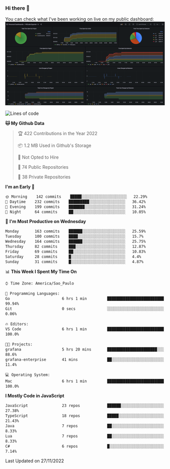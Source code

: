 ### Hi there 👋

<!--
**guicaulada/guicaulada** is a ✨ _special_ ✨ repository because its `README.md` (this file) appears on your GitHub profile.

Here are some ideas to get you started:

- 🔭 I’m currently working on ...
- 🌱 I’m currently learning ...
- 👯 I’m looking to collaborate on ...
- 🤔 I’m looking for help with ...
- 💬 Ask me about ...
- 📫 How to reach me: ...
- 😄 Pronouns: ...
- ⚡ Fun fact: ...
-->

You can check what I've been working on live on my public dashboard:
[![Grafana dashboard](./img/dashboard.png)](https://guicaulada.grafana.net/public-dashboards/e00f2ad838544b02826e8c075c05df45?orgId=1&refresh=30s)

<!--START_SECTION:waka-->
![Lines of code](https://img.shields.io/badge/From%20Hello%20World%20I%27ve%20Written-2.6%20million%20lines%20of%20code-blue)

**🐱 My Github Data** 

> 🏆 422 Contributions in the Year 2022
 > 
> 📦 1.2 MB Used in Github's Storage 
 > 
> 🚫 Not Opted to Hire
 > 
> 📜 74 Public Repositories 
 > 
> 🔑 38 Private Repositories  
 > 
**I'm an Early 🐤** 

```text
🌞 Morning    142 commits    █████░░░░░░░░░░░░░░░░░░░░   22.29% 
🌆 Daytime    232 commits    █████████░░░░░░░░░░░░░░░░   36.42% 
🌃 Evening    199 commits    ███████░░░░░░░░░░░░░░░░░░   31.24% 
🌙 Night      64 commits     ██░░░░░░░░░░░░░░░░░░░░░░░   10.05%

```
📅 **I'm Most Productive on Wednesday** 

```text
Monday       163 commits    ██████░░░░░░░░░░░░░░░░░░░   25.59% 
Tuesday      100 commits    ████░░░░░░░░░░░░░░░░░░░░░   15.7% 
Wednesday    164 commits    ██████░░░░░░░░░░░░░░░░░░░   25.75% 
Thursday     82 commits     ███░░░░░░░░░░░░░░░░░░░░░░   12.87% 
Friday       69 commits     ██░░░░░░░░░░░░░░░░░░░░░░░   10.83% 
Saturday     28 commits     █░░░░░░░░░░░░░░░░░░░░░░░░   4.4% 
Sunday       31 commits     █░░░░░░░░░░░░░░░░░░░░░░░░   4.87%

```


📊 **This Week I Spent My Time On** 

```text
⌚︎ Time Zone: America/Sao_Paulo

💬 Programming Languages: 
Go                       6 hrs 1 min         █████████████████████████   99.94% 
Git                      0 secs              ░░░░░░░░░░░░░░░░░░░░░░░░░   0.06%

🔥 Editors: 
VS Code                  6 hrs 1 min         █████████████████████████   100.0%

🐱‍💻 Projects: 
grafana                  5 hrs 20 mins       ██████████████████████░░░   88.6% 
grafana-enterprise       41 mins             ██░░░░░░░░░░░░░░░░░░░░░░░   11.4%

💻 Operating System: 
Mac                      6 hrs 1 min         █████████████████████████   100.0%

```

**I Mostly Code in JavaScript** 

```text
JavaScript               23 repos            ██████░░░░░░░░░░░░░░░░░░░   27.38% 
TypeScript               18 repos            █████░░░░░░░░░░░░░░░░░░░░   21.43% 
Java                     7 repos             ██░░░░░░░░░░░░░░░░░░░░░░░   8.33% 
Lua                      7 repos             ██░░░░░░░░░░░░░░░░░░░░░░░   8.33% 
C#                       6 repos             █░░░░░░░░░░░░░░░░░░░░░░░░   7.14%

```



 Last Updated on 27/11/2022
<!--END_SECTION:waka-->
